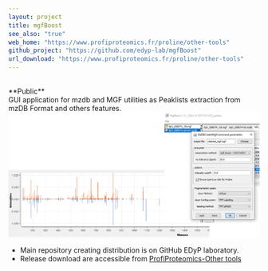 ```yaml
---
layout: project
title: mgfBoost
see_also: "true"
web_home: "https://www.profiproteomics.fr/proline/other-tools"
github_project: "https://github.com/edyp-lab/mgfBoost"
url_download: "https://www.profiproteomics.fr/proline/other-tools"
---
```

<br>
**Public**   
<br>
GUI application for mzdb and MGF utilities as Peaklists extraction from mzDB Format and others features.
<br>
<a href="/images/mgfBoost.png" target="_blank">
    <img src="/images/mgfBoost.png" class="screenshot" />
</a>

* Main repository creating distribution is on GitHub EDyP laboratory.  
* Release download are accessible from [ProfiProteomics-Other tools](https://www.profiproteomics.fr/proline/other-tools/)

